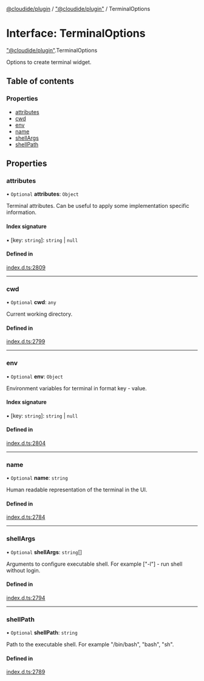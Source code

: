 [@cloudide/plugin](../README.md) / ["@cloudide/plugin"](../modules/_cloudide_plugin_.md) / TerminalOptions

# Interface: TerminalOptions

["@cloudide/plugin"](../modules/_cloudide_plugin_.md).TerminalOptions

Options to create terminal widget.

## Table of contents

### Properties

- [attributes](cloudide_plugin_.TerminalOptions.md#attributes)
- [cwd](cloudide_plugin_.TerminalOptions.md#cwd)
- [env](cloudide_plugin_.TerminalOptions.md#env)
- [name](cloudide_plugin_.TerminalOptions.md#name)
- [shellArgs](cloudide_plugin_.TerminalOptions.md#shellargs)
- [shellPath](cloudide_plugin_.TerminalOptions.md#shellpath)

## Properties

### attributes

• `Optional` **attributes**: `Object`

Terminal attributes. Can be useful to apply some implementation specific information.

#### Index signature

▪ [key: `string`]: `string` \| ``null``

#### Defined in

[index.d.ts:2809](https://github.com/shuyaqian/cloudide-plugin-api/blob/26b31b9/index.d.ts#L2809)

___

### cwd

• `Optional` **cwd**: `any`

Current working directory.

#### Defined in

[index.d.ts:2799](https://github.com/shuyaqian/cloudide-plugin-api/blob/26b31b9/index.d.ts#L2799)

___

### env

• `Optional` **env**: `Object`

Environment variables for terminal in format key - value.

#### Index signature

▪ [key: `string`]: `string` \| ``null``

#### Defined in

[index.d.ts:2804](https://github.com/shuyaqian/cloudide-plugin-api/blob/26b31b9/index.d.ts#L2804)

___

### name

• `Optional` **name**: `string`

Human readable representation of the terminal in the UI.

#### Defined in

[index.d.ts:2784](https://github.com/shuyaqian/cloudide-plugin-api/blob/26b31b9/index.d.ts#L2784)

___

### shellArgs

• `Optional` **shellArgs**: `string`[]

Arguments to configure executable shell. For example ["-l"] - run shell without login.

#### Defined in

[index.d.ts:2794](https://github.com/shuyaqian/cloudide-plugin-api/blob/26b31b9/index.d.ts#L2794)

___

### shellPath

• `Optional` **shellPath**: `string`

Path to the executable shell. For example "/bin/bash", "bash", "sh".

#### Defined in

[index.d.ts:2789](https://github.com/shuyaqian/cloudide-plugin-api/blob/26b31b9/index.d.ts#L2789)
